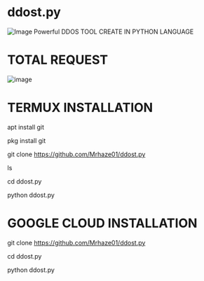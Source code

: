# ddost.py
![Image](https://www.linkpicture.com/q/Screenshot_20230821-083954.jpg)
Powerful DDOS TOOL
CREATE IN PYTHON LANGUAGE

# TOTAL REQUEST
![image](https://www.linkpicture.com/q/orca-image-14067432.jpeg)

# TERMUX INSTALLATION

apt install git

pkg install git

git clone https://github.com/Mrhaze01/ddost.py

ls

cd ddost.py

python ddost.py

# GOOGLE CLOUD INSTALLATION

git clone https://github.com/Mrhaze01/ddost.py

cd ddost.py

python ddost.py
